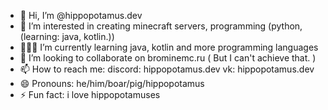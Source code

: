 - 🐗 Hi, I’m @hippopotamus.dev
- 🦛 I’m interested in creating minecraft servers, programming (python, (learning: java, kotlin.))
- 🐽🐖🐷 I’m currently learning java, kotlin and more programming languages
- 🐖 I’m looking to collaborate on brominemc.ru ( But I can't achieve that. )
- 📫 How to reach me: discord: hippopotamus.dev vk: hippopotamus.dev
- 😄 Pronouns: he/him/boar/pig/hippopotamus
- ⚡ Fun fact: i love hippopotamuses

<!---
hippopotamusdev/hippopotamusdev is a ✨ special ✨ repository because its `README.md` (this file) appears on your GitHub profile.
You can click the Preview link to take a look at your changes.
--->
